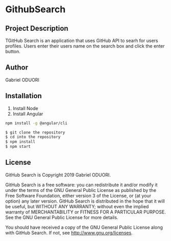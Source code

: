 # GithubSearch

## Project Description
TGitHub Search is an application that uses GitHub API to searh for users profiles. Users enter their users name on the search box and click the enter button.

## Author

Gabriel ODUORI

## Installation


1. Install Node
2. Install Angular

```bash
npm install -g @angular/cli 

$ git clone the repository
$ cd into the repository
$ npm install
$ npm start
```


## License

GitHub Search is Copyright 2019 Gabriel ODUORI.

GitHub Search is a free software: you can redistribute it and/or modify it under the terms of the GNU General Public License as published by the Free Software Foundation, either version 3 of the License, or (at your option) any later version. GitHub Search is distributed in the hope that it will be useful, but WITHOUT ANY WARRANTY; without even the implied warranty of MERCHANTABILITY or FITNESS FOR A PARTICULAR PURPOSE. See the GNU General Public License for more details.

You should have received a copy of the GNU General Public License along with GitHub Search. If not, see http://www.gnu.org/licenses.